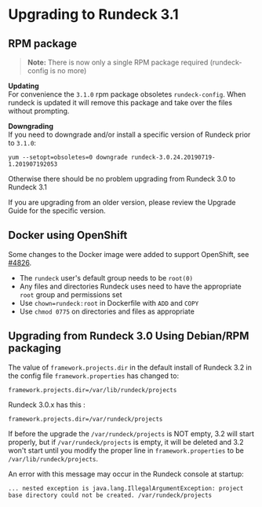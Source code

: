 # Upgrading to Rundeck 3.1

## RPM package

> **Note:** There is now only a single RPM package required (rundeck-config is no more)

**Updating**  
For convenience the `3.1.0` rpm package obsoletes `rundeck-config`. When rundeck is updated
it will remove this package and take over the files without prompting. 

**Downgrading**  
If you need to downgrade and/or install a specific version of Rundeck prior to `3.1.0`:
```
yum --setopt=obsoletes=0 downgrade rundeck-3.0.24.20190719-1.201907192053
```

Otherwise there should be no problem upgrading from Rundeck 3.0 to Rundeck 3.1

If you are upgrading from an older version, please review the Upgrade Guide for the specific version.

## Docker using OpenShift

Some changes to the Docker image were added to support OpenShift, see [#4826](https://github.com/rundeck/rundeck/pull/4826).

- The `rundeck` user's default group needs to be `root(0)`
- Any files and directories Rundeck uses need to have the appropriate `root` group and permissions set
- Use `chown=rundeck:root` in Dockerfile with `ADD` and `COPY`
- Use `chmod 0775` on directories and files as appropriate


## Upgrading from Rundeck 3.0 Using Debian/RPM packaging


The value of `framework.projects.dir` in the default install of Rundeck 3.2 in the config file `framework.properties` has changed to:

	framework.projects.dir=/var/lib/rundeck/projects

Rundeck 3.0.x has this :

	framework.projects.dir=/var/rundeck/projects


If before the upgrade the `/var/rundeck/projects` is NOT empty, 3.2 will start properly, but if `/var/rundeck/projects` is empty, it will be deleted and 3.2 won't start until you modify the proper line in `framework.properties` to be `/var/lib/rundeck/projects`.

An error with this message may occur in the Rundeck console at startup:

```
... nested exception is java.lang.IllegalArgumentException: project base directory could not be created. /var/rundeck/projects

```
